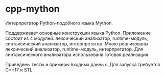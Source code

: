 # cpp-mython
Интерпретатор Python-подобного языка Mython.

Поддерживает основные конструкции языка Python.
Приложение состоит из 4 модулей: лексический анализатор, runtime-модуль, синтаксический анализатор, интерпретатор. 
Мною  реализованы лексический анализатор, runtime-модуль, интерпретатор. Для синтаксического анализатора использована готовая реализация.

Приведены тесты и примеры входных данных.
Для запуска требуется C++17 и STL
